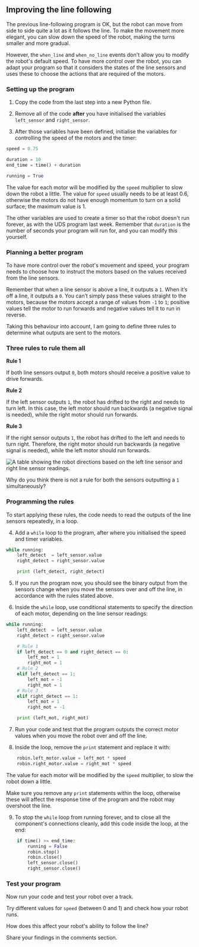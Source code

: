 [comment]: # (
Is this step open? Y/N
If so, short description of this step:
Related links:
Related files:
)

## Improving the line following

The previous line-following program is OK, but the robot can move from side to side quite a lot as it follows the line. To make the movement more elegant, you can slow down the speed of the robot, making the turns smaller and more gradual.

However, the `when_line` and `when_no_line` events don't allow you to modify the robot's default speed. To have more control over the robot, you can adapt your program so that it considers the states of the line sensors and uses these to choose the actions that are required of the motors.

### Setting up the program

1. Copy the code from the last step into a new Python file.

2. Remove all of the code **after** you have initialised the variables `left_sensor` and `right_sensor`.

3. After those variables have been defined, initialise the variables for controlling the speed of the motors and the timer:

~~~ python
speed = 0.75

duration = 10
end_time = time() + duration

running = True
~~~

The value for each motor will be modified by the `speed` multiplier to slow down the robot a little. The value for `speed` usually needs to be at least 0.6, otherwise the motors do not have enough momentum to turn on a solid surface; the maximum value is 1.

The other variables are used to create a timer so that the robot doesn't run forever, as with the UDS program last week. Remember that `duration` is the number of seconds your program will run for, and you can modify this yourself.

### Planning a better program

To have more control over the robot's movement and speed, your program needs to choose how to instruct the motors based on the values received from the line sensors.

Remember that when a line sensor is above a line, it outputs a `1`. When it’s off a line, it outputs a `0`. You can’t simply pass these values straight to the motors, because the motors accept a range of values from `-1` to `1`; positive values tell the motor to run forwards and negative values tell it to run in reverse.

Taking this behaviour into account, I am going to define three rules to determine what outputs are sent to the motors.

### Three rules to rule them all

**Rule 1**

If both line sensors output `0`, both motors should receive a positive value to drive forwards.

**Rule 2**

If the left sensor outputs `1`, the robot has drifted to the right and needs to turn left. In this case, the left motor should run backwards (a negative signal is needed), while the right motor should run forwards.

**Rule 3**

If the right sensor outputs `1`, the robot has drifted to the left and needs to turn right. Therefore, the right motor should run backwards (a negative signal is needed), while the left motor should run forwards.

![A table showing the robot directions based on the left line sensor and right line sensor readings.](https://rpf-futurelearn.s3-eu-west-1.amazonaws.com/Robotics+-+Robot+Buggy/Illustration/37-3_9-table-sensor-values.png)

Why do you think there is not a rule for both the sensors outputting a `1` simultaneously?

### Programming the rules

To start applying these rules, the code needs to read the outputs of the line sensors repeatedly, in a loop.

4. Add a `while` loop to the program, after where you initialised the speed and timer variables.

~~~ python
while running:
    left_detect  = left_sensor.value
    right_detect = right_sensor.value

	print (left_detect, right_detect)
~~~

5. If you run the program now, you should see the binary output from the sensors change when you move the sensors over and off the line, in accordance with the rules stated above. 

6. Inside the `while` loop, use conditional statements to specify the direction of each motor, depending on the line sensor readings:

~~~ python
while running:
    left_detect  = left_sensor.value
    right_detect = right_sensor.value

    # Rule 1
    if left_detect == 0 and right_detect == 0:
        left_mot = 1
        right_mot = 1
    # Rule 2
    elif left_detect == 1:
        left_mot = -1
        right_mot = 1
    # Rule 3
    elif right_detect == 1:
        left_mot = 1
        right_mot = -1

	print (left_mot, right_mot)    
~~~

7. Run your code and test that the program outputs the correct motor values when you move the robot over and off the line.

8. Inside the loop, remove the `print` statement and replace it with:

~~~ python
    robin.left_motor.value = left_mot * speed
    robin.right_motor.value = right_mot * speed
~~~

The value for each motor will be modified by the `speed` multiplier, to slow the robot down a little.

Make sure you remove any `print` statements within the loop, otherwise these will affect the response time of the program and the robot may overshoot the line.

9. To stop the `while` loop from running forever, and to close all the component's connections cleanly, add this code inside the loop, at the end:

~~~ python
    if time() >= end_time:
        running = False
        robin.stop()
        robin.close()
        left_sensor.close()
        right_sensor.close()
~~~

### Test your program

Now run your code and test your robot over a track.

Try different values for `speed` (between 0 and 1) and check how your robot runs.

How does this affect your robot's ability to follow the line?

Share your findings in the comments section.

